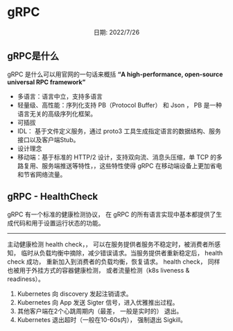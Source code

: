 # gRPC
<center> 日期: 2022/7/26 </center>

## gRPC是什么
gRPC 是什么可以用官网的一句话来概括 **“A high-performance, open-source universal RPC framework”**

- 多语言：语言中立，支持多语言
- 轻量级、高性能：序列化支持 PB（Protocol Buffer） 和 Json ， PB 是一种语言无关的高级序列化框架。
- 可插拔
- IDL： 基于文件定义服务，通过 proto3 工具生成指定语言的数据结构、服务接口以及客户端Stub。
- 设计理念
- 移动端：基于标准的 HTTP/2 设计，支持双向流、消息头压缩，单 TCP 的多路复用、服务端推送等特性，，这些特性使得 gRPC 在移动端设备上更加省电和节省网络流量。  
  
## gRPC - HealthCheck
  gRPC 有一个标准的健康检测协议， 在 gRPC 的所有语言实现中基本都提供了生成代码和用于设置运行状态的功能。  
***
主动健康检测 health check，， 可以在服务提供者服务不稳定时，被消费者所感知， 临时从负载均衡中摘除，减少错误请求。当服务提供者重新稳定后， health check 成功， 重新加入到消费者的负载均衡，恢复请求。 health check， 同样也被用于外挂方式的容器健康检测， 或者流量检测（k8s liveness & readiness）。  

1. Kubernetes 向 discovery 发起注销请求。
2. Kubernetes 向 App 发送 Sigter 信号，进入优雅推出过程。
3. 其他客户端在2个心跳周期内（最差， 一般是实时的） 退出。
4. Kubernetes 退出超时（一般在10-60s内）， 强制退出 Sigkill。

